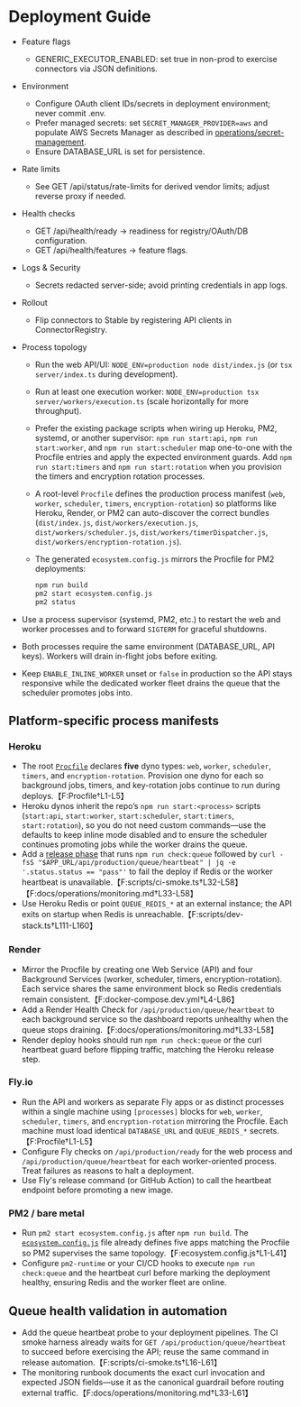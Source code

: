 # Deployment Guide

- Feature flags
  - GENERIC_EXECUTOR_ENABLED: set true in non-prod to exercise connectors via JSON definitions.
- Environment
  - Configure OAuth client IDs/secrets in deployment environment; never commit .env.
  - Prefer managed secrets: set `SECRET_MANAGER_PROVIDER=aws` and populate AWS Secrets Manager as described in [operations/secret-management](./operations/secret-management.md).
  - Ensure DATABASE_URL is set for persistence.
- Rate limits
  - See GET /api/status/rate-limits for derived vendor limits; adjust reverse proxy if needed.
- Health checks
  - GET /api/health/ready → readiness for registry/OAuth/DB configuration.
  - GET /api/health/features → feature flags.
- Logs & Security
  - Secrets redacted server-side; avoid printing credentials in app logs.
- Rollout
  - Flip connectors to Stable by registering API clients in ConnectorRegistry.
- Process topology
  - Run the web API/UI: `NODE_ENV=production node dist/index.js` (or `tsx server/index.ts` during development).
  - Run at least one execution worker: `NODE_ENV=production tsx server/workers/execution.ts` (scale horizontally for more throughput).
  - Prefer the existing package scripts when wiring up Heroku, PM2, systemd, or another supervisor: `npm run start:api`, `npm run start:worker`, and `npm run start:scheduler` map one-to-one with the Procfile entries and apply the expected environment guards. Add `npm run start:timers` and `npm run start:rotation` when you provision the timers and encryption rotation processes.
  - A root-level `Procfile` defines the production process manifest (`web`, `worker`, `scheduler`, `timers`, `encryption-rotation`) so platforms like Heroku, Render, or PM2 can auto-discover the correct bundles (`dist/index.js`, `dist/workers/execution.js`, `dist/workers/scheduler.js`, `dist/workers/timerDispatcher.js`, `dist/workers/encryption-rotation.js`).
  - The generated `ecosystem.config.js` mirrors the Procfile for PM2 deployments:

    ```bash
    npm run build
    pm2 start ecosystem.config.js
    pm2 status
    ```

- Use a process supervisor (systemd, PM2, etc.) to restart the web and worker processes and to forward `SIGTERM` for graceful shutdowns.
- Both processes require the same environment (DATABASE_URL, API keys). Workers will drain in-flight jobs before exiting.
- Keep `ENABLE_INLINE_WORKER` unset or `false` in production so the API stays responsive while the dedicated worker fleet drains the queue that the scheduler promotes jobs into.

## Platform-specific process manifests

### Heroku

- The root [`Procfile`](../Procfile) declares **five** dyno types: `web`, `worker`, `scheduler`, `timers`, and `encryption-rotation`. Provision one dyno for each so background jobs, timers, and key-rotation jobs continue to run during deploys.【F:Procfile†L1-L5】
- Heroku dynos inherit the repo’s `npm run start:<process>` scripts (`start:api`, `start:worker`, `start:scheduler`, `start:timers`, `start:rotation`), so you do not need custom commands—use the defaults to keep inline mode disabled and to ensure the scheduler continues promoting jobs while the worker drains the queue.
- Add a [release phase](https://devcenter.heroku.com/articles/release-phase) that runs `npm run check:queue` followed by `curl -fsS "$APP_URL/api/production/queue/heartbeat" | jq -e '.status.status == "pass"'` to fail the deploy if Redis or the worker heartbeat is unavailable.【F:scripts/ci-smoke.ts†L32-L58】【F:docs/operations/monitoring.md†L33-L58】
- Use Heroku Redis or point `QUEUE_REDIS_*` at an external instance; the API exits on startup when Redis is unreachable.【F:scripts/dev-stack.ts†L111-L160】

### Render

- Mirror the Procfile by creating one Web Service (API) and four Background Services (worker, scheduler, timers, encryption-rotation). Each service shares the same environment block so Redis credentials remain consistent.【F:docker-compose.dev.yml†L4-L86】
- Add a Render Health Check for `/api/production/queue/heartbeat` to each background service so the dashboard reports unhealthy when the queue stops draining.【F:docs/operations/monitoring.md†L33-L58】
- Render deploy hooks should run `npm run check:queue` or the curl heartbeat guard before flipping traffic, matching the Heroku release step.

### Fly.io

- Run the API and workers as separate Fly apps or as distinct processes within a single machine using `[processes]` blocks for `web`, `worker`, `scheduler`, `timers`, and `encryption-rotation` mirroring the Procfile. Each machine must load identical `DATABASE_URL` and `QUEUE_REDIS_*` secrets.【F:Procfile†L1-L5】
- Configure Fly checks on `/api/production/ready` for the web process and `/api/production/queue/heartbeat` for each worker-oriented process. Treat failures as reasons to halt a deployment.
- Use Fly's release command (or GitHub Action) to call the heartbeat endpoint before promoting a new image.

### PM2 / bare metal

- Run `pm2 start ecosystem.config.js` after `npm run build`. The [`ecosystem.config.js`](../ecosystem.config.js) file already defines five apps matching the Procfile so PM2 supervises the same topology.【F:ecosystem.config.js†L1-L41】
- Configure `pm2-runtime` or your CI/CD hooks to execute `npm run check:queue` and the heartbeat curl before marking the deployment healthy, ensuring Redis and the worker fleet are online.

## Queue health validation in automation

- Add the queue heartbeat probe to your deployment pipelines. The CI smoke harness already waits for `GET /api/production/queue/heartbeat` to succeed before exercising the API; reuse the same command in release automation.【F:scripts/ci-smoke.ts†L16-L61】
- The monitoring runbook documents the exact curl invocation and expected JSON fields—use it as the canonical guardrail before routing external traffic.【F:docs/operations/monitoring.md†L33-L61】
